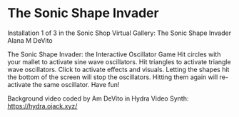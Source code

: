 # The Sonic Shape Invader

Installation 1 of 3 in the Sonic Shop Virtual Gallery: The Sonic Shape Invader
Alana M DeVito

The Sonic Shape Invader: the Interactive Oscillator Game
Hit circles with your mallet to activate sine wave oscillators.
Hit triangles to activate triangle wave oscillators. Click to activate effects and visuals.
Letting the shapes hit the bottom of the screen will stop the oscillators.
Hitting them again will re-activate the same oscillator. Have fun!

Background video coded by Am DeVito in Hydra Video Synth: https://hydra.ojack.xyz/
